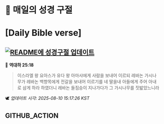 # 🙏 매일의 성경 구절
# [Daily Bible verse]
## [![README에 성경구절 업데이트](https://github.com/DONGSUKA/first_test/actions/workflows/update-readme-bible.yml/badge.svg)](https://github.com/DONGSUKA/first_test/actions/workflows/update-readme-bible.yml)
<!-- START_BIBLE_VERSE -->
📖 **역대하 25:18**
> 이스라엘 왕 요아스가 유다 왕 아마샤에게 사람을 보내어 이르되 레바논 가시나무가 레바논 백향목에게 전갈을 보내어 이르기를 네 딸을내 아들에게 주어 아내로 삼게 하라 하였더니 레바논 들짐승이 지나가다가 그 가시나무를 짓밟았느니라

🕊️ _업데이트 시각: 2025-08-10 15:17:26 KST_
  <!-- END_BIBLE_VERSE -->
## GITHUB_ACTION
